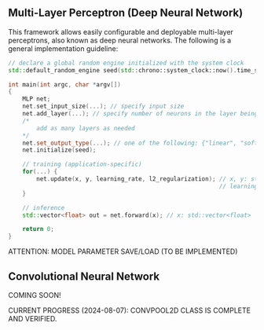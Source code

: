 ## Multi-Layer Perceptron (Deep Neural Network)

This framework allows easily configurable and deployable multi-layer perceptrons, also known as deep neural networks. The following is a general implementation guideline:

```cpp
// declare a global random engine initialized with the system clock
std::default_random_engine seed(std::chrono::system_clock::now().time_since_epoch().count());

int main(int argc, char *argv[])
{
    MLP net;
    net.set_input_size(...); // specify input size
    net.add_layer(...); // specify number of neurons in the layer being added
    /*
        add as many layers as needed
    */
    net.set_output_type(...); // one of the following: {"linear", "softmax", "relu"}
    net.initialize(seed);

    // training (application-specific)
    for(...) {
        net.update(x, y, learning_rate, l2_regularization); // x, y: std::vector<float>
                                                            // learning_rate, l2_regularization: float
    }

    // inference
    std::vector<float> out = net.forward(x); // x: std::vector<float>

    return 0;
}
```

ATTENTION: MODEL PARAMETER SAVE/LOAD (TO BE IMPLEMENTED)

## Convolutional Neural Network

COMING SOON!

CURRENT PROGRESS (2024-08-07): CONVPOOL2D CLASS IS COMPLETE AND VERIFIED.
